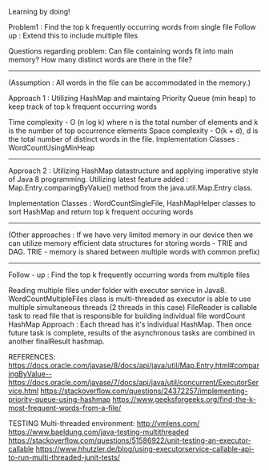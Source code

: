 Learning by doing!

Problem1 : Find the top k frequently occurring words from single file
Follow up : Extend this to include multiple files

Questions regarding problem: 
Can file containing words fit into main memory?
How many distinct words are there in the file?

---------------------------------------------------------------------------------------------------------------------------

(Assumption : All words in the file can be accommodated in the memory.)

Approach 1 :
Utilizing HashMap and maintaing Priority Queue (min heap) to keep track of top k frequent occurring words

Time complexity - O (n log k) where n is the total number of elements and k is the number of top occurrence elements
Space complexity - O(k + d), d is the total number of distinct words in the file.
Implementation Classes : WordCountUsingMinHeap

---------------------------------------------------------------------------------------------------------------------------
Approach 2 :
Utilizing HashMap datastructure and applying imperative style of Java 8 programming. 
Utilizing latest feature added : Map.Entry.comparingByValue() method from the java.util.Map.Entry class. 

Implementation Classes : WordCountSingleFile, HashMapHelper classes to sort HashMap and return top k frequent occuring words

----------------------------------------------------------------------------------------------------------------------------
(Other approaches : If we have very limited memory in our device then we can utilize memory efficient data structures for 
storing words - TRIE and DAG.
TRIE - memory is shared between multiple words with common prefix)


----------------------------------------------------------------------------------------------------------------------------
Follow - up : Find the top k frequently occurring words from multiple files

Reading multiple files under folder with executor service in Java8. 
WordCountMultipleFiles class is multi-threaded as executor is able to use multiple simultaneous threads (2 threads in this case) 
FileReader is callable task to read file that is responsible for building individual file wordCount HashMap
Approach : Each thread has it's individual HashMap.
Then once future task is complete, results of the asynchronous tasks are combined in another finalResult hashmap.

REFERENCES:
https://docs.oracle.com/javase/8/docs/api/java/util/Map.Entry.html#comparingByValue--
https://docs.oracle.com/javase/7/docs/api/java/util/concurrent/ExecutorService.html
https://stackoverflow.com/questions/24372257/implementing-priority-queue-using-hashmap
https://www.geeksforgeeks.org/find-the-k-most-frequent-words-from-a-file/

TESTING Multi-threaded environment:
http://vmlens.com/
https://www.baeldung.com/java-testing-multithreaded
https://stackoverflow.com/questions/51586922/unit-testing-an-executor-callable
https://www.hhutzler.de/blog/using-executorservice-callable-api-to-run-multi-threaded-junit-tests/



